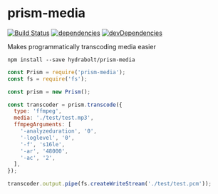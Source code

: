 # prism-media
[![Build Status](https://travis-ci.org/hydrabolt/prism-media.svg?branch=master)](https://travis-ci.org/hydrabolt/prism-media)
[![dependencies](https://david-dm.org/hydrabolt/prism-media/status.svg)](https://david-dm.org/hydrabolt/prism-media)
[![devDependencies](https://david-dm.org/hydrabolt/prism-media/dev-status.svg)](https://david-dm.org/hydrabolt/prism-media?type=dev)

Makes programmatically transcoding media easier

`npm install --save hydrabolt/prism-media`

```js
const Prism = require('prism-media');
const fs = require('fs');

const prism = new Prism();

const transcoder = prism.transcode({
  type: 'ffmpeg',
  media: './test/test.mp3',
  ffmpegArguments: [
    '-analyzeduration', '0',
    '-loglevel', '0',
    '-f', 's16le',
    '-ar', '48000',
    '-ac', '2',
  ],
});

transcoder.output.pipe(fs.createWriteStream('./test/test.pcm'));
```
